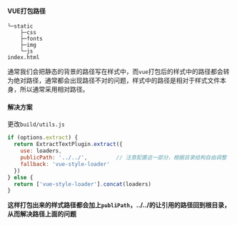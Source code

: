 #### VUE打包路径

```
└─static
    ├─css
    ├─fonts
    ├─img
    └─js
index.html
```

通常我们会把静态的背景的路径写在样式中，而`vue`打包后的样式中的路径都会转为绝对路径，通常都会出现路径不对的问题，样式中的路径是相对于样式文件本身，所以通常采用相对路径。

#### 解决方案

更改`build/utils.js`

```javascript
if (options.extract) {
  return ExtractTextPlugin.extract({
    use: loaders,
    publicPath: '../../',         // 注意配置这一部分，根据目录结构自由调整
    fallback: 'vue-style-loader'
  })
} else {
  return ['vue-style-loader'].concat(loaders)
}
```

**这样打包出来的样式路径都会加上`publiPath`，../../的让引用的路径回到根目录，从而解决路径上面的问题**